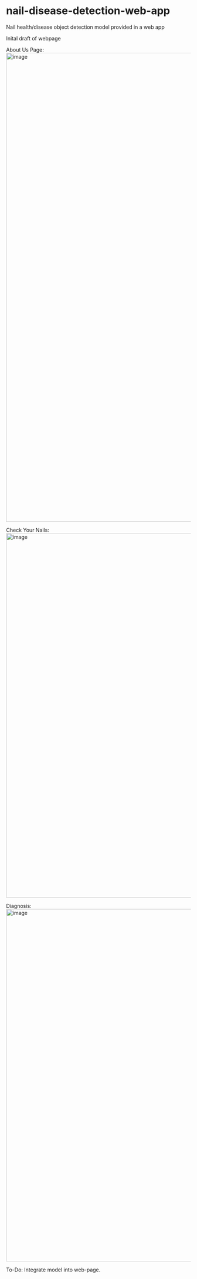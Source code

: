 # nail-disease-detection-web-app
Nail health/disease object detection model provided in a web app

Inital draft of webpage 

About Us Page: 
<img width="1280" alt="image" src="https://user-images.githubusercontent.com/79547654/236852832-6643869d-13af-40cb-92ad-b91721049a05.png">

Check Your Nails: 
<img width="995" alt="image" src="https://user-images.githubusercontent.com/79547654/236853100-21e11e54-970a-427f-a648-1a2b7c23785f.png">

Diagnosis: 
<img width="962" alt="image" src="https://user-images.githubusercontent.com/79547654/236853194-7186d3aa-0efc-4eda-b909-67cc1efc0edd.png">

To-Do: 
Integrate model into web-page.
